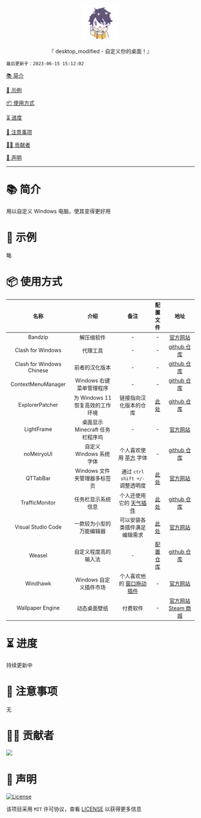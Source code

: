 <div align="center">
  <img id="desktop_modified" width="96" alt="desktop_modified" src="https://raw.githubusercontent.com/Cierra-Runis/desktop_modified/master/.github/icon.svg">
  <p>『 desktop_modified - 自定义你的桌面！』</p>
</div>


`最后更新于：2023-06-15 15:12:02`

[📚 简介](#-简介)

[📸 示例](#-示例)

[📦 使用方式](#-使用方式)

[⏳ 进度](#-进度)

[📌 注意事项](#-注意事项)

[🧑‍💻 贡献者](#-贡献者)

[🔦 声明](#-声明)

---

# 📚 简介

用以自定义 Windows 电脑，使其变得更好用

# 📸 示例

略

# 📦 使用方式

|           名称            |               介绍               |                             备注                             |                          配置文件                          |                             地址                             |
| :-----------------------: | :------------------------------: | :----------------------------------------------------------: | :--------------------------------------------------------: | :----------------------------------------------------------: |
|          Bandzip          |            解压缩软件            |                              -                               |                             -                              |        [官方网站](https://cn.bandisoft.com/bandizip/)        |
|     Clash for Windows     |             代理工具             |                              -                               |                             -                              | [github 仓库](https://github.com/Fndroid/clash_for_windows_pkg) |
| Clash for Windows Chinese |          前者的汉化版本          |                              -                               |                             -                              | [github 仓库](https://github.com/Z-Siqi/Clash-for-Windows_Chinese) |
|    ContextMenuManager     |     Windows 右键菜单管理程序     |                              -                               |                             -                              | [github 仓库](https://github.com/BluePointLilac/ContextMenuManager) |
|      ExplorerPatcher      | 为 Windows 11 恢复高效的工作环境 |                    链接指向汉化版本的仓库                    |     [此处](config\ExplorerPatcher_22621.1555.55.2.reg)     |  [github 仓库](https://github.com/zetaloop/ExplorerPatcher)  |
|        LightFrame         | 桌面显示 Minecraft 任务栏程序坞  |                              -                               |                             -                              |       [官方网站](https://lightframe.vertillusion.xyz/)       |
|        noMeiryoUI         |     自定义 Windows 系统字体      | 个人喜欢使用 [苹方](https://developer.apple.com/fonts/) 字体 |                             -                              |    [github 仓库](https://github.com/Tatsu-syo/noMeiryoUI)    |
|         QTTabBar          |   Windows 文件夹管理器多标签页   |               通过 `ctrl shift +/-` 调整透明度               |        [此处](config\QTTabBarConfig-2023-6-15.xml)         |           [官方网站](http://qttabbar.wikidot.com/)           |
|      TrafficMonitor       |        任务栏显示系统信息        | 个人还使用它的 [天气插件](https://github.com/zhongyang219/TrafficMonitorPlugins/blob/main/download/plugin_download.md#%E5%A4%A9%E6%B0%94%E6%8F%92%E4%BB%B62) |                 [此处](config\config.ini)                  | [github 仓库](https://github.com/zhongyang219/TrafficMonitor) |
|    Visual Studio Code     |     一款较为小型的万能编辑器     |                 可以安装各类插件满足编辑需求                 |             [此处](config\vscode.code-profile)             |          [官方网站](https://code.visualstudio.com/)          |
|          Weasel           |       自定义程度高的输入法       |                              -                               | [配置仓库](https://github.com/Cierra-Runis/my_rime_config) |        [github 仓库](https://github.com/rime/weasel)         |
|         Windhawk          |      Windows 自定义插件市场      | 个人喜欢他的 [窗口拖动插件](https://github.com/ramensoftware/windhawk-mods/blob/main/mods/slick-window-arrangement.wh.cpp) |                             -                              |              [官方网站](https://windhawk.net/)               |
|     Wallpaper Engine      |           动态桌面壁纸           |                           付费软件                           |                             -                              | [官方网站](https://www.wallpaperengine.io/zh-hans) [Steam 商城](https://store.steampowered.com/app/431960/Wallpaper_Engine/) |

# ⏳ 进度

持续更新中

# 📌 注意事项

无

# 🧑‍💻 贡献者

<a href="https://github.com/Cierra-Runis/desktop_modified/graphs/contributors">
  <img src="https://contrib.rocks/image?repo=Cierra-Runis/desktop_modified" />
</a>

# 🔦 声明

[![License](https://img.shields.io/github/license/Cierra-Runis/desktop_modified)](https://github.com/Cierra-Runis/desktop_modified/blob/master/LICENSE)

该项目采用 `MIT` 许可协议，查看 [LICENSE](https://github.com/Cierra-Runis/desktop_modified/blob/master/LICENSE) 以获得更多信息
